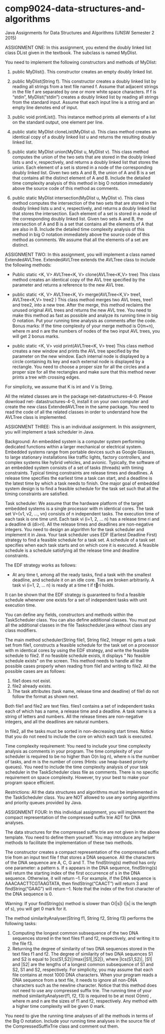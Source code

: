 # comp9024-data-structures-and-algorithms
Java Assignments for Data Structures and Algorithms (UNSW Semester 2 2015)

ASSIGNMENT ONE:
In this assignment, you extend the doubly linked list class DList given in the textbook. The subclass is named MyDlist.

You need to implement the following constructors and methods of MyDlist:
1. public MyDlist(). This constructor creates an empty doubly linked list.

2. public MyDlist(String f). This constructor creates a doubly linked list by reading all strings from a text file
named f. Assume that adjacent strings in the file f are separated by one or more white space characters. If f is “stdin”, MyDlist(“stdin”) creates a doubly linked list by reading all strings from the standard input. Assume that each input line is a string and an empty line denotes end of input.

3. public void printList(). This instance method prints all elements of a list on the standard output, one element per line.

4. public static MyDlist cloneList(MyDlist u). This class method creates an identical copy of a doubly linked list u and returns the resulting doubly linked list.

5. public static MyDlist union(MyDlist u, MyDlist v). This class method computes the union of the two sets that are stored in the doubly linked lists u and v, respectively, and returns a doubly linked list that stores the union. 
Each element of a set is stored in a node of the corresponding doubly linked list. Given two sets A and B, the union of A and B is a set that contains all the distinct element of A and B. 
Include the detailed time complexity analysis of this method in big O notation immediately above the source code of this method as comments.

6. public static MyDlist intersection(MyDlist u, MyDlist v). This class method computes the intersection of the two sets that are stored in the doubly linked lists u and v, respectively, and returns a doubly linked list that stores the intersection. Each element of a set is stored in a node of the corresponding doubly linked list. 
Given two sets A and B, the intersection of A and B is a set that contains all the elements of A that are also in B. Include the detailed time complexity analysis of this method in big O notation immediately above the source code of this method as comments.
We assume that all the elements of a set are distinct.

ASSIGNMENT TWO:
In this assignment, you will implement a class named ExtendedAVLTree. ExtendedAVLTree extends the AVLTree class to include the following methods:

- Public static <K, V> AVLTree<K, V> clone(AVLTree<K,V> tree)
This class method creates an identical copy of the AVL tree specified by the parameter and returns a reference to the new AVL tree.

- public static <K, V> AVLTree<K, V> merge(AVLTree<K,V> tree1, AVLTree<K,V> tree2 )
This class method merges two AVL trees, tree1 and tree2, into a new tree. After the merge, this method reclaims the unused original AVL trees and returns the new AVL tree. You need to make this method as fast as possible and analyze its running time in big O notation. 
Put your running time analysis as comments after the code.
Bonus marks: If the time complexity of your merge method is O(m+n), where m and n are the numbers of nodes of the two input AVL trees, you will get 2 bonus marks.

- public static <K, V> void print(AVLTree<K, V> tree)
This class method creates a new window and prints the AVL tree specified by the parameter on the new window. Each internal node is displayed by a circle containing its key and each external node is displayed by a rectangle. 
You need to choose a proper size for all the circles and a proper size for all the rectangles and make sure that this method never prints a tree with crossing edges.

For simplicity, we assume that K is int and V is String.

All the related classes are in the package net-datastructures-4-0. Please download net- datastructures-4-0, install it on your own computer and create the new class ExtendedAVLTree in the same package.
You need to read the code of all the related classes in order to understand how the AVLTree class is implemented.

ASSIGNMENT THREE:
This is an individual assignment. In this assignment, you will implement a task scheduler in Java.

Background:
An embedded system is a computer system performing dedicated functions within a larger mechanical or electrical system. Embedded systems range from portable devices such as Google Glasses, to large stationary installations like traffic lights, factory controllers, and complex systems like hybrid vehicles, and avionic. Typically, the software of an embedded system consists of a set of tasks (threads) with timing constraints. Typical timing constraints are release times and deadlines. A release time specifies the earliest time a task can start, and a deadline is the latest time by which a task needs to finish. One major goal of embedded system design is to find a feasible schedule for the task set such that all the timing constraints are satisfied.

Task scheduler:
We assume that the hardware platform of the target embedded systems is a single processor with m identical cores. The task set V={v1, v2, ..., vn} consists of n independent tasks. The execution time of each task is one time unit. Each task vi (i=1, 2, ... n) has a release time ri and a deadline di (di>ri). All the release times and deadlines are non-negative integers. You need to design an algorithm for the task scheduler and implement it in Java. Your task scheduler uses EDF (Earliest Deadline First) strategy to find a feasible schedule for a task set. A schedule of a task set specifies when each task starts and on which core it is executed. A feasible schedule is a schedule satisfying all the release time and deadline constraints.

The EDF strategy works as follows:
- At any time t, among all the ready tasks, find a task with the smallest deadline, and schedule it on an idle core. Ties are broken arbitrarily. A task vi (i=1, 2, ... n) is ready at a time t if t􏰁ri holds.

It can be shown that the EDF strategy is guaranteed to find a feasible schedule whenever one exists for a set of independent tasks with unit execution time.

You can define any fields, constructors and methods within the TaskScheduler class. You can also define additional classes. You must put all the additional classes in the file Taskscheduler.java without class any class modifiers.

The main method scheduler(String file1, String file2, Integer m) gets a task set from file1, constructs a feasible schedule for the task set on a processor with m identical cores by using the EDF strategy, and write the feasible schedule to file2. If no feasible schedule exists, it displays “ No feasible schedule exists” on the screen. This method needs to handle all the possible cases properly when reading from file1 and writing to file2. All the possible cases are as follows:
1. file1 does not exist.
2. file2 already exists.
3. The task attributes (task name, release time and deadline) of file1 do not follow the format as shown next.

Both file1 and file2 are text files. files1 contains a set of independent tasks each of which has a name, a release time and a deadline. A task name is a string of letters and numbers. All the release times are non-negative integers, and all the deadlines are natural numbers.

In file2, all the tasks must be sorted in non-decreasing start times. Notice that you do not need to include the core on which each task is executed.

Time complexity requirement:
You need to include your time complexity analysis as comments in your program. The time complexity of your scheduler is required to be no higher than O(n log n), where n is the number of tasks, and m is the number of cores (Hints: use heap-based priority queues). You need to include the time complexity analysis of your task scheduler in the TaskScheduler class file as comments. There is no specific requirement on space complexity. However, try your best to make your program space efficient.

Restrictions:
All the data structures and algorithms must be implemented in the TaskScheduler class. You are NOT allowed to use any sorting algorithms and priority queues provided by Java.

ASSIGNMENT FOUR:
In this individual assignment, you will implement the compact representation of the compressed suffix trie ADT for DNA analyses.

The data structures for the compressed suffix trie are not given in the above template. You need to define them yourself. You may introduce any helper methods to facilitate the implementation of these two methods.

The constructor creates a compact representation of the compressed suffix trie from an input text file f that stores a DNA sequence. All the characters of the DNA sequence are A, C, G and T. The findString(s) method has only one parameter: a pattern s. If s appears in the DNA sequence, findString(s) will return the starting index of the first occurrence of s in the DNA sequence. Otherwise, it will return –1. For example, if the DNA sequence is AAACAACTTCGTAAGTATA, then findString(“CAACT”) will return 3 and findString(“GAAG”) will return –1. Note that the index of the first character of the DNA sequence is 0.

Warning: If your findString(s) method is slower than O(|s|) (|s| is the length of s), you will get 0 mark for it. 

The method similarityAnalyser(String f1, String f2, String f3) performs the following tasks:

1. Computing the longest common subsequence of the two DNA sequences stored in the text files f1 and f2, respectively, and writing it to the file f3.
2. Returning the degree of similarity of two DNA sequences stored in the text files f1 and f2. The degree of similarity of two DNA sequences S1 and S2 is equal to |lcs(S1,S2)|/max{|S1|,|S2|}, where |lcs(S1,S2)|, |S1| and |S2| are the lengths of a longest common subsequence of S1 and S2, S1 and S2, respectively. For simplicity, you may assume that each file contains at most 1000 DNA characters. When your program reads a DNA sequence from a text file, it needs to ignore all non-DNA characters such as the newline character. Notice that this method does not need to use any compressed suffix trie. The running time of your method similarityAnalyser(f1, f2, f3) is required to be at most O(mn) , where m and n are the sizes of f1 and f2, respectively. Any method with a higher time complexity will be given 0 mark.

You need to give the running time analyses of all the methods in terms of the Big O notation. Include your running time analyses in the source file of the CompressedSuffixTrie class and comment out them.
